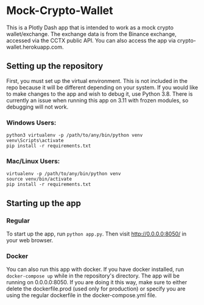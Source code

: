# Mock-Crypto-Wallet
This is a Plotly Dash app that is intended to work as a mock crypto wallet/exchange. The exchange data is from the Binance exchange, accessed via the CCTX public API. You can also access the app via crypto-wallet.herokuapp.com.

## Setting up the repository
First, you must set up the virtual environment. This is not included in the repo because it will be different depending on your system. If you would like to make changes to the app and wish to debug it, use Python 3.8. There is currently an issue when running this app on 3.11 with frozen modules, so debugging will not work.

### Windows Users:
```
python3 virtualenv -p /path/to/any/bin/python venv
venv\Scripts\activate
pip install -r requirements.txt
```

### Mac/Linux Users:
```
virtualenv -p /path/to/any/bin/python venv
source venv/bin/activate
pip install -r requirements.txt
```

## Starting up the app

### Regular
To start up the app, run `python app.py`. Then visit http://0.0.0.0:8050/ in your web browser.

### Docker
You can also run this app with docker. If you have docker installed, run `docker-compose up` while in the repository's directory. The app will be running on 0.0.0.0:8050. If you are doing it this way, make sure to either delete the dockerfile.prod (used only for production) or specify you are using the regular dockerfile in the docker-compose.yml file.
